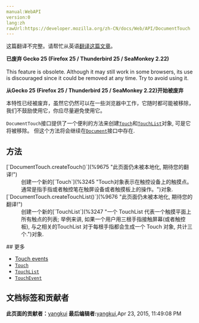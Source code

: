 ```yaml
---
manual:WebAPI
version:0
lang:zh
rawUrl:https://developer.mozilla.org/zh-CN/docs/Web/API/DocumentTouch
---
```




这篇翻译不完整。请帮忙从英语[翻译这篇文章](%9671 "")。






**已废弃 Gecko 25 (Firefox 25 / Thunderbird 25 / SeaMonkey 2.22)**<br></br>This feature is obsolete. Although it may still work in some browsers, its use is discouraged since it could be removed at any time. Try to avoid using it.




**从Gecko 25 (Firefox 25 / Thunderbird 25 / SeaMonkey 2.22)开始被废弃**



本特性已经被废弃，虽然它仍然可以在一些浏览器中工作，它随时都可能被移除，我们不鼓励使用它，你应尽量避免使用它。



`DocumentTouch`接口提供了一个便利的方法来创建[`Touch`](%3245 "Touch对象表示在触控设备上的触摸点。通常是指手指或者触控笔在触屏设备或者触摸板上的操作。")和[`TouchList`](%3247 "一个 TouchList 代表一个触摸平面上所有触点的列表; 举例来讲, 如果一个用户用三根手指接触屏幕(或者触控板), 与之相关的TouchList 对于每根手指都会生成一个 Touch 对象, 共计三个.")对象, 可是它将被移除。 但这个方法将会继续在[`Document`](%2670 "Document 接口提供了一些在浏览器服务中作为页面内容入口点而加载的一些页面，也就是 DOM 树。 DOM 树包括诸如 <body> 和 <table> 之类的元素，及其他元素。其也为文档（document）提供了全局性的函数，例如获取页面的 URL、在文档中创建新的 element 的函数。")接口中存在.


## 方法<a name="方法"></a>
<dl><dt>[`DocumentTouch.createTouch()`](%9675 "此页面仍未被本地化, 期待您的翻译!")</dt><dd>创建一个新的[`Touch`](%3245 "Touch对象表示在触控设备上的触摸点。通常是指手指或者触控笔在触屏设备或者触摸板上的操作。")对象.</dd><dt>[`DocumentTouch.createTouchList()`](%9676 "此页面仍未被本地化, 期待您的翻译!")</dt><dd>创建一个新的[`TouchList`](%3247 "一个 TouchList 代表一个触摸平面上所有触点的列表; 举例来讲, 如果一个用户用三根手指接触屏幕(或者触控板), 与之相关的TouchList 对于每根手指都会生成一个 Touch 对象, 共计三个.")对象.</dd></dl>
## 更多<a name="更多"></a>

* [Touch events](%9677 "en/DOM/Touch events")
* [`Touch`](%3245 "Touch对象表示在触控设备上的触摸点。通常是指手指或者触控笔在触屏设备或者触摸板上的操作。")
* [`TouchList`](%3247 "一个 TouchList 代表一个触摸平面上所有触点的列表; 举例来讲, 如果一个用户用三根手指接触屏幕(或者触控板), 与之相关的TouchList 对于每根手指都会生成一个 Touch 对象, 共计三个.")
* [`TouchEvent`](%3246 "TouchEvent 是一类描述手指在触摸平面（触摸屏、触摸板等）的状态变化的事件。这类事件用于描述一个或多个触点，使开发者可以检测触点的移动，触点的增加和减少，等等。")



## 文档标签和贡献者
**此页面的贡献者：**[yangkui](%9680 "")
**最后编辑者:**[yangkui](%9680 ""),<time>Apr 23, 2015, 11:49:08 PM</time>



